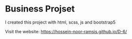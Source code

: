 <h1>Business Projset</h1>
<p>
  I created this project with html, scss, js and bootstrap5
</p>

<p>
  Visit the website: 
  <a href="https://hossein-noor-ramsis.github.io/D-6/">https://hossein-noor-ramsis.github.io/D-6/</a>
</p>
